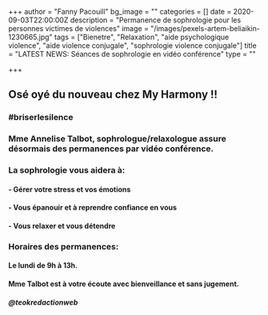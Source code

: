 +++
author = "Fanny Pacouill"
bg_image = ""
categories = []
date = 2020-09-03T22:00:00Z
description = "Permanence de sophrologie pour les personnes victimes de violences"
image = "/images/pexels-artem-beliaikin-1230665.jpg"
tags = ["Bienetre", "Relaxation", "aide psychologique violence", "aide violence conjugale", "sophrologie violence conjugale"]
title = "LATEST NEWS: Séances de sophrologie en vidéo conférence"
type = ""

+++
## **Osé oyé du nouveau chez My Harmony !!**

### #briserlesilence

### Mme Annelise Talbot, **sophrologue/relaxologue assure désormais des permanences par vidéo conférence.**

### **La sophrologie vous aidera à:**

#### - Gérer votre stress et vos émotions

#### - Vous épanouir et à reprendre confiance en vous

#### - Vous relaxer et vous détendre

### **Horaires des permanences:**

#### Le lundi de 9h à 13h.

#### **Mme Talbot est à votre écoute avec bienveillance et sans jugement.**

##### @_teokredactionweb_
